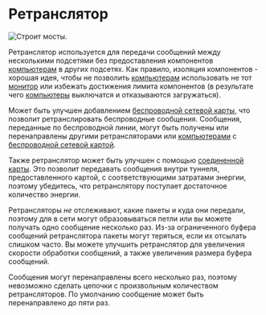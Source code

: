 # Ретранслятор

![Строит мосты.](oredict:oc:relay)

Ретранслятор используется для передачи сообщений между несколькими подсетями без предоставления компонентов [компьютерам](../general/computer.md) в других подсетях. Как правило, изоляция компонентов - хорошая идея, чтобы не позволить [компьютерам](../general/computer.md) использовать не тот [монитор](screen1.md) или избежать достижения лимита компонентов (в результате чего [компьютеры](../general/computer.md) выключатся и отказываются загружаться).

Может быть улучшен добавлением [беспроводной сетевой карты](../item/wlanCard1.md), что позволит ретранслировать беспроводные сообщения. Сообщения, переданные по беспроводной линии, могут быть получены или перенаправлены другими ретрансляторами или [компьютерами](../general/computer.md) с [беспроводной сетевой картой](../item/wlanCard1.md).

Также ретранслятор может быть улучшен с помощью [соединенной карты](../item/linkedCard.md). Это позволит передавать сообщения внутри туннеля, предоставленного картой, с соответствующими затратами энергии, поэтому убедитесь, что ретранслятору поступает достаточное количество энергии.

Ретрансляторы *не* отслеживают, какие пакеты и куда они передали, поэтому для в сети могут образовываться петли или вы можете получать одно сообщение несколько раз. Из-за ограниченного буфера сообщений ретранслятора пакеты могут теряться, если их отсылать слишком часто. Вы можете улучшить ретранслятор для увеличения скорости обработки сообщений, а также увеличения размера буфера сообщений.

Сообщения могут перенаправлены всего несколько раз, поэтому невозможно сделать цепочки с произвольным количеством ретрансляторов. По умолчанию сообщение может быть перенаправлено до пяти раз.
